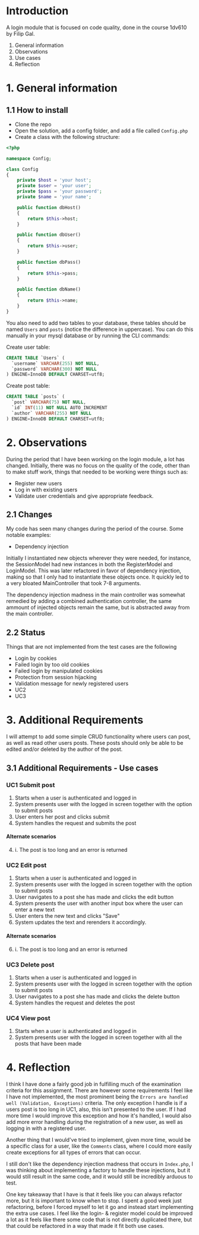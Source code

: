 # Introduction
 A login module that is focused on code quality, done in the course 1dv610 by Filip Gal.

1. General information
2. Observations
3. Use cases
4. Reflection

#   1. General information
 
##  1.1 How to install
- Clone the repo
- Open the solution, add a config folder, and add a file called `Config.php`
- Create a class with the following structure:

```php
<?php

namespace Config;

class Config
{
    private $host = 'your host';
    private $user = 'your user';
    private $pass = 'your password';
    private $name = 'your name';

    public function dbHost()
    {
        return $this->host;
    }

    public function dbUser()
    {
        return $this->user;
    }

    public function dbPass()
    {
        return $this->pass;
    }

    public function dbName()
    {
        return $this->name;
    }
}
```

You also need to add two tables to your database, these tables should be named `Users` and `posts` (notice the difference in uppercase). You can do this manually in your mysql database or by running the CLI commands:

Create user table:
```sql
CREATE TABLE `Users` (
  `username` VARCHAR(255) NOT NULL,
  `password` VARCHAR(300) NOT NULL
) ENGINE=InnoDB DEFAULT CHARSET=utf8;
```

Create post table:
```sql
CREATE TABLE `posts` (
  `post` VARCHAR(75) NOT NULL,
  `id` INT(11) NOT NULL AUTO_INCREMENT
  `author` VARCHAR(255) NOT NULL
) ENGINE=InnoDB DEFAULT CHARSET=utf8;
```

 #  2. Observations
During the period that I have been working on the login module, a lot has changed. Initially, there was no focus on the quality of the code, other than to make stuff work, things that needed to be working were things such as:
- Register new users
- Log in with existing users
- Validate user credentials and give appropriate feedback.

 ## 2.1 Changes
My code has seen many changes during the period of the course. Some notable examples:
- Dependency injection

Initially I instantiated new objects wherever they were needed, for instance, the SessionModel had new instances in both the RegisterModel and LoginModel. This was later refactored in favor of dependency injection, making so that I only had to instantiate these objects once. It quickly led to a very bloated MainController that took 7-8 arguments.

The dependency injection madness in the main controller was somewhat remedied by adding a combined authentication controller, the same ammount of injected objects remain the same, but is abstracted away from the main controller.

 ## 2.2 Status
 Things that are not implemented from the test cases are the following

 - Login by cookies
 - Failed login by too old cookies
 - Failed login by manipulated cookies
 - Protection from session hijacking
 - Validation message for newly registered users
 - UC2
 - UC3

 #  3. Additional Requirements

 I will attempt to add some simple CRUD functionality where users can post, as well as read other users posts. These posts should only be able to be edited and/or deleted by the author of the post.

 ## 3.1 Additional Requirements - Use cases

 ### UC1 Submit post
1. Starts when a user is authenticated and logged in
2. System presents user with the logged in screen together with the option to submit posts
3. User enters her post and clicks submit
4. System handles the request and submits the post

#### Alternate scenarios
4. i. The post is too long and an error is returned 

 ### UC2 Edit post
1. Starts when a user is authenticated and logged in
2. System presents user with the logged in screen together with the option to submit posts
3. User navigates to a post she has made and clicks the edit button
4. System presents the user with another input box where the user can enter a new text
5. User enters the new text and clicks "Save"
6. System updates the text and rerenders it accordingly.

#### Alternate scenarios
6. i. The post is too long and an error is returned 

 ### UC3 Delete post
1. Starts when a user is authenticated and logged in
2. System presents user with the logged in screen together with the option to submit posts
3. User navigates to a post she has made and clicks the delete button
4. System handles the request and deletes the post

### UC4 View post
1. Starts when a user is authenticated and logged in
2. System presents user with the logged in screen together with all the posts that have been made

#   4. Reflection
I think I have done a fairly good job in fulfilling much of the examination criteria for this assignment. There are however some requirements I feel like I have not implemented, the most prominent being the `Errors are handled well (Validation, Exceptions)` criteria. The only exception I handle is if a users post is too long in UC1, also, this isn't presented to the user. If I had more time I would improve this exception and how it's handled, I would also add more error handling during the registration of a new user, as well as logging in with a registered user.

Another thing that I would've tried to implement, given more time, would be a specific class for a user, like the `Comments` class, where I could more easily create exceptions for all types of errors that can occur.

I still don't like the dependency injection madness that occurs in `Index.php`, I was thinking about implementing a factory to handle these injections, but it would still result in the same code, and it would still be incredibly arduous to test.

One key takeaway that I have is that it feels like you can always refactor more, but it is important to know when to stop. I spent a good week just refactoring, before I forced myself to let it go and instead start implementing the extra use cases. I feel like the login- & register model could be improved a lot as it feels like there some code that is not directly duplicated there, but that could be refactored in a way that made it fit both use cases.